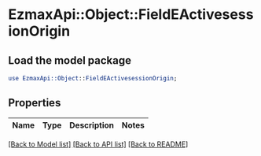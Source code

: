 # EzmaxApi::Object::FieldEActivesessionOrigin

## Load the model package
```perl
use EzmaxApi::Object::FieldEActivesessionOrigin;
```

## Properties
Name | Type | Description | Notes
------------ | ------------- | ------------- | -------------

[[Back to Model list]](../README.md#documentation-for-models) [[Back to API list]](../README.md#documentation-for-api-endpoints) [[Back to README]](../README.md)


